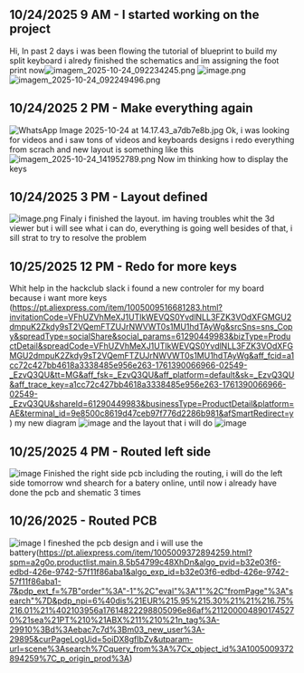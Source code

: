 <!--
  ===================    !!READ THIS NOTICE!!   ====================
  DO NOT edit this file manually. Your changes WILL BE OVERWRITTEN!
  This journal is auto generated and updated by Hack Club Blueprint.
  To edit this file, please edit your journal entries on Blueprint.
  ==================================================================
-->

## 10/24/2025 9 AM - I started working on the project  

Hi,
In past 2 days i was been flowing the tutorial of blueprint to build my split keyboard i alredy finished the schematics and im assigning the foot print now![imagem_2025-10-24_092234245.png](https://blueprint.hackclub.com/user-attachments/blobs/proxy/eyJfcmFpbHMiOnsiZGF0YSI6NTA0NSwicHVyIjoiYmxvYl9pZCJ9fQ==--8b730245f9f99bc59270ca7d586c73bf7af65978/imagem_2025-10-24_092234245.png)
![image.png](https://blueprint.hackclub.com/user-attachments/blobs/proxy/eyJfcmFpbHMiOnsiZGF0YSI6NTA0NCwicHVyIjoiYmxvYl9pZCJ9fQ==--aa63f96b151f6caef6b0187042cb9ce23f9631fa/image.png)
![imagem_2025-10-24_092249496.png](https://blueprint.hackclub.com/user-attachments/blobs/proxy/eyJfcmFpbHMiOnsiZGF0YSI6NTA0NiwicHVyIjoiYmxvYl9pZCJ9fQ==--ca4e214292ede2ec7685e0d22de4ddf05a37ddee/imagem_2025-10-24_092249496.png)
  

## 10/24/2025 2 PM - Make everything again  

![WhatsApp Image 2025-10-24 at 14.17.43_a7db7e8b.jpg](https://blueprint.hackclub.com/user-attachments/blobs/proxy/eyJfcmFpbHMiOnsiZGF0YSI6NTA5NSwicHVyIjoiYmxvYl9pZCJ9fQ==--7e55a29a3f9b208dc22ae10afa2865c4531e85e5/WhatsApp%20Image%202025-10-24%20at%2014.17.43_a7db7e8b.jpg)
Ok, i was looking for videos and i saw tons of videos and keyboards designs i redo everything from scrach and new layout is something like this
![imagem_2025-10-24_141952789.png](https://blueprint.hackclub.com/user-attachments/blobs/proxy/eyJfcmFpbHMiOnsiZGF0YSI6NTA5NCwicHVyIjoiYmxvYl9pZCJ9fQ==--b1a897052711a7015c030d6f4e1ca2fec9795dcc/imagem_2025-10-24_141952789.png)
Now im thinking how to display the keys
  

## 10/24/2025 3 PM - Layout defined  

![image.png](https://blueprint.hackclub.com/user-attachments/blobs/proxy/eyJfcmFpbHMiOnsiZGF0YSI6NTEwOCwicHVyIjoiYmxvYl9pZCJ9fQ==--fe309a7e98bbaee19dddda163aa70e030c1cf12c/image.png)
Finaly i finished the layout. im having troubles whit the 3d viewer but i will see what i can do, everything is going well besides of that, i sill strat to try to resolve the problem  

## 10/25/2025 12 PM - Redo for more keys  

Whit help in the hackclub slack i found a new controler for my board because i want more keys (https://pt.aliexpress.com/item/1005009516681283.html?invitationCode=VFhUZVhMeXJ1UTlkWEVQS0YvdlNLL3FZK3VOdXFGMGU2dmpuK2Zkdy9sT2VQemFTZUJrNWVWT0s1MU1hdTAyWg&srcSns=sns_Copy&spreadType=socialShare&social_params=61290449983&bizType=ProductDetail&spreadCode=VFhUZVhMeXJ1UTlkWEVQS0YvdlNLL3FZK3VOdXFGMGU2dmpuK2Zkdy9sT2VQemFTZUJrNWVWT0s1MU1hdTAyWg&aff_fcid=a1cc72c427bb4618a3338485e956e263-1761390066966-02549-_EzvQ3QU&tt=MG&aff_fsk=_EzvQ3QU&aff_platform=default&sk=_EzvQ3QU&aff_trace_key=a1cc72c427bb4618a3338485e956e263-1761390066966-02549-_EzvQ3QU&shareId=61290449983&businessType=ProductDetail&platform=AE&terminal_id=9e8500c8619d47ceb97f776d2286b981&afSmartRedirect=y) 
my new diagram
![image](https://blueprint.hackclub.com/user-attachments/blobs/proxy/eyJfcmFpbHMiOnsiZGF0YSI6NTQxNSwicHVyIjoiYmxvYl9pZCJ9fQ==--193c6d99633758c8af40eb59861332c1c763cedb/image.png)
and the layout that i will do
![image](https://blueprint.hackclub.com/user-attachments/blobs/proxy/eyJfcmFpbHMiOnsiZGF0YSI6NTQxNiwicHVyIjoiYmxvYl9pZCJ9fQ==--f0f205caa94b90f189909a9edfbb6d11df731fee/image.png)
  

## 10/25/2025 4 PM - Routed left side  

![image](https://blueprint.hackclub.com/user-attachments/blobs/proxy/eyJfcmFpbHMiOnsiZGF0YSI6NTQ2MywicHVyIjoiYmxvYl9pZCJ9fQ==--bbd7c846b243225fdac16864bcdd96791dfae9d2/image.png)
Finished the right side pcb including the routing, i will do the left side tomorrow wnd shearch for a batery online, until now i already have done the pcb and shematic 3 times
  

## 10/26/2025 - Routed PCB  

![image](https://blueprint.hackclub.com/user-attachments/blobs/proxy/eyJfcmFpbHMiOnsiZGF0YSI6NTcwMSwicHVyIjoiYmxvYl9pZCJ9fQ==--028b1bafb2cd8c363fe6bb1a064030c127f07ce8/image.png)
I fineshed the pcb design and i will use the battery(https://pt.aliexpress.com/item/1005009372894259.html?spm=a2g0o.productlist.main.8.5b54799c48XhDn&algo_pvid=b32e03f6-edbd-426e-9742-57f11f86aba1&algo_exp_id=b32e03f6-edbd-426e-9742-57f11f86aba1-7&pdp_ext_f=%7B"order"%3A"-1"%2C"eval"%3A"1"%2C"fromPage"%3A"search"%7D&pdp_npi=6%40dis%21EUR%215.95%215.30%21%21%216.75%216.01%21%402103956a17614822298805096e86af%2112000048901745270%21sea%21PT%210%21ABX%211%210%21n_tag%3A-29910%3Bd%3Aebac7c7d%3Bm03_new_user%3A-29895&curPageLogUid=5oiDX8gfIbZv&utparam-url=scene%3Asearch%7Cquery_from%3A%7Cx_object_id%3A1005009372894259%7C_p_origin_prod%3A)
  

